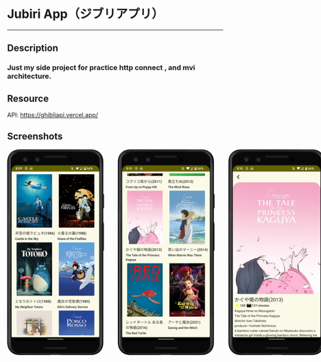 
# Jubiri App（ジブリアプリ）
---
## Description
### Just my side project for practice http connect , and mvi architecture.

## Resource

API:   https://ghibliapi.vercel.app/

## Screenshots
<div style="display: flex; gap: 32px;">

<img src="https://github.com/encorex32268/Jiburi/blob/master/screenshots/screenshot_light_main.png"  width="240" height="480">
<img src="https://github.com/encorex32268/Jiburi/blob/master/screenshots/screenshot_light_main2.png" width="240" height="480">
<img src="https://github.com/encorex32268/Jiburi/blob/master/screenshots/screenshot_light_detail.png"  width="240" height="480">
<img src="https://github.com/encorex32268/Jiburi/blob/master/screenshots/screenshot_light_detail2.png" width="240" height="480">

<img src="https://github.com/encorex32268/Jiburi/blob/master/screenshots/screenshot_main.png"  width="240" height="480">
<img src="https://github.com/encorex32268/Jiburi/blob/master/screenshots/screenshot_main2.png" width="240" height="480">
<img src="https://github.com/encorex32268/Jiburi/blob/master/screenshots/screenshot_detail.png"  width="240" height="480">
<img src="https://github.com/encorex32268/Jiburi/blob/master/screenshots/screenshot_detail2.png" width="240" height="480">

</div>